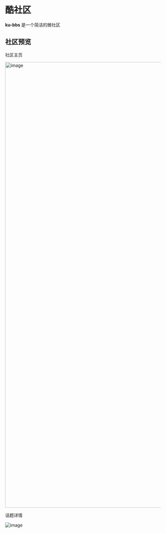 # 酷社区

**ku-bbs** 是一个简洁的微社区

## 社区预览

社区主页

<img width="1439" alt="image" src="https://user-images.githubusercontent.com/95403191/180779634-8ae74154-92ab-400b-b5a8-52b799f19063.png">

话题详情

![image](https://user-images.githubusercontent.com/95403191/180780015-48a5e2c0-a3df-46a1-8f24-a2550daf9c91.png)

